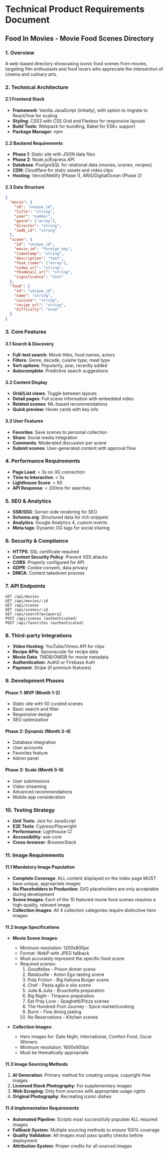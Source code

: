 # Technical Product Requirements Document
## Food In Movies - Movie Food Scenes Directory

### 1. Overview
A web-based directory showcasing iconic food scenes from movies, targeting film enthusiasts and food lovers who appreciate the intersection of cinema and culinary arts.

### 2. Technical Architecture

#### 2.1 Frontend Stack
- **Framework**: Vanilla JavaScript (initially), with option to migrate to React/Vue for scaling
- **Styling**: CSS3 with CSS Grid and Flexbox for responsive layouts
- **Build Tools**: Webpack for bundling, Babel for ES6+ support
- **Package Manager**: npm

#### 2.2 Backend Requirements
- **Phase 1**: Static site with JSON data files
- **Phase 2**: Node.js/Express API
- **Database**: PostgreSQL for relational data (movies, scenes, recipes)
- **CDN**: Cloudflare for static assets and video clips
- **Hosting**: Vercel/Netlify (Phase 1), AWS/DigitalOcean (Phase 2)

#### 2.3 Data Structure
```json
{
  "movie": {
    "id": "unique_id",
    "title": "string",
    "year": "number",
    "genre": ["array"],
    "director": "string",
    "imdb_id": "string"
  },
  "scene": {
    "id": "unique_id",
    "movie_id": "foreign_key",
    "timestamp": "string",
    "description": "text",
    "food_items": ["array"],
    "video_url": "string",
    "thumbnail_url": "string",
    "significance": "text"
  },
  "food": {
    "id": "unique_id",
    "name": "string",
    "cuisine": "string",
    "recipe_url": "string",
    "difficulty": "enum"
  }
}
```

### 3. Core Features

#### 3.1 Search & Discovery
- **Full-text search**: Movie titles, food names, actors
- **Filters**: Genre, decade, cuisine type, meal type
- **Sort options**: Popularity, year, recently added
- **Autocomplete**: Predictive search suggestions

#### 3.2 Content Display
- **Grid/List views**: Toggle between layouts
- **Detail pages**: Full scene information with embedded video
- **Related scenes**: ML-based recommendations
- **Quick preview**: Hover cards with key info

#### 3.3 User Features
- **Favorites**: Save scenes to personal collection
- **Share**: Social media integration
- **Comments**: Moderated discussion per scene
- **Submit scenes**: User-generated content with approval flow

### 4. Performance Requirements
- **Page Load**: < 3s on 3G connection
- **Time to Interactive**: < 5s
- **Lighthouse Score**: > 90
- **API Response**: < 200ms for searches

### 5. SEO & Analytics
- **SSR/SSG**: Server-side rendering for SEO
- **Schema.org**: Structured data for rich snippets
- **Analytics**: Google Analytics 4, custom events
- **Meta tags**: Dynamic OG tags for social sharing

### 6. Security & Compliance
- **HTTPS**: SSL certificate required
- **Content Security Policy**: Prevent XSS attacks
- **CORS**: Properly configured for API
- **GDPR**: Cookie consent, data privacy
- **DMCA**: Content takedown process

### 7. API Endpoints
```
GET /api/movies
GET /api/movies/:id
GET /api/scenes
GET /api/scenes/:id
GET /api/search?q={query}
POST /api/scenes (authenticated)
POST /api/favorites (authenticated)
```

### 8. Third-party Integrations
- **Video Hosting**: YouTube/Vimeo API for clips
- **Recipe APIs**: Spoonacular for recipe data
- **Movie Data**: TMDB/OMDB for movie metadata
- **Authentication**: Auth0 or Firebase Auth
- **Payment**: Stripe (if premium features)

### 9. Development Phases

#### Phase 1: MVP (Month 1-2)
- Static site with 50 curated scenes
- Basic search and filter
- Responsive design
- SEO optimization

#### Phase 2: Dynamic (Month 3-4)
- Database integration
- User accounts
- Favorites feature
- Admin panel

#### Phase 3: Scale (Month 5-6)
- User submissions
- Video streaming
- Advanced recommendations
- Mobile app consideration

### 10. Testing Strategy
- **Unit Tests**: Jest for JavaScript
- **E2E Tests**: Cypress/Playwright
- **Performance**: Lighthouse CI
- **Accessibility**: axe-core
- **Cross-browser**: BrowserStack

### 11. Image Requirements

#### 11.1 Mandatory Image Population
- **Complete Coverage**: ALL content displayed on the index page MUST have unique, appropriate images
- **No Placeholders in Production**: SVG placeholders are only acceptable during development
- **Scene Images**: Each of the 10 featured movie food scenes requires a high-quality, relevant image
- **Collection Images**: All 4 collection categories require distinctive hero images

#### 11.2 Image Specifications
- **Movie Scene Images**:
  - Minimum resolution: 1200x800px
  - Format: WebP with JPEG fallback
  - Must accurately represent the specific food scene
  - Required scenes:
    1. Goodfellas - Prison dinner scene
    2. Ratatouille - Anton Ego tasting scene
    3. Pulp Fiction - Big Kahuna Burger scene
    4. Chef - Pasta aglio e olio scene
    5. Julie & Julia - Bruschetta preparation
    6. Big Night - Timpano preparation
    7. Eat Pray Love - Spaghetti/Pizza scenes
    8. The Hundred-Foot Journey - Spice market/cooking
    9. Burnt - Fine dining plating
    10. No Reservations - Kitchen scenes

- **Collection Images**:
  - Hero images for: Date Night, International, Comfort Food, Oscar Winners
  - Minimum resolution: 1600x900px
  - Must be thematically appropriate

#### 11.3 Image Sourcing Methods
1. **AI Generation**: Primary method for creating unique, copyright-free images
2. **Licensed Stock Photography**: For supplementary images
3. **Web Scraping**: Only from sources with appropriate usage rights
4. **Original Photography**: Recreating iconic dishes

#### 11.4 Implementation Requirements
- **Automated Pipeline**: Scripts must successfully populate ALL required images
- **Fallback System**: Multiple sourcing methods to ensure 100% coverage
- **Quality Validation**: All images must pass quality checks before deployment
- **Attribution System**: Proper credits for all sourced images